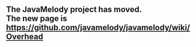 ## The JavaMelody project has moved. <br /> The new page is https://github.com/javamelody/javamelody/wiki/Overhead ##